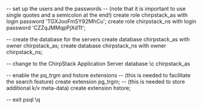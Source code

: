 -- set up the users and the passwords
-- (note that it is important to use single quotes and a semicolon at the end!)
create role chirpstack_as with login password 'TGXJooFmSY92MhCu';
create role chirpstack_ns with login password 'CZZqJMMqpPjXdTt';

-- create the database for the servers
create database chirpstack_as with owner chirpstack_as;
create database chirpstack_ns with owner chirpstack_ns;

-- change to the ChirpStack Application Server database
\c chirpstack_as

-- enable the pq_trgm and hstore extensions
-- (this is needed to facilitate the search feature)
create extension pg_trgm;
-- (this is needed to store additional k/v meta-data)
create extension hstore;

-- exit psql
\q